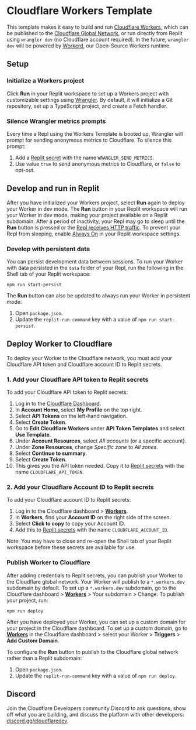 # Cloudflare Workers Template

This template makes it easy to build and run [Cloudflare Workers](https://developers.cloudflare.com/workers/), which can be published to the [Cloudflare Global Network](https://www.cloudflare.com/network/), or run directly from Replit using `wrangler dev` (no Cloudflare account required). In the future, `wrangler dev` will be powered by [Workerd](https://github.com/cloudflare/workerd), our Open-Source Workers runtime.

## Setup

### Initialize a Workers project

Click **Run** in your Replit workspace to set up a Workers project with customizable settings using [Wrangler](https://developers.cloudflare.com/workers/wrangler/). By default, it will initialize a Git repository, set up a TypeScript project, and create a Fetch handler.

### Silence Wrangler metrics prompts

Every time a Repl using the Workers Template is booted up, Wrangler will prompt for sending anonymous metrics to Cloudflare. To silence this prompt:

1. Add a [Replit secret](https://docs.replit.com/programming-ide/storing-sensitive-information-environment-variables) with the name `WRANGLER_SEND_METRICS`.
2. Use value `true` to send anonymous metrics to Cloudflare, or `false` to opt-out.

## Develop and run in Replit

After you have initialized your Workers project, select **Run** again to deploy your Worker in dev mode. The **Run** button in your Replit workspace will run your Worker in dev mode, making your project available on a Replit subdomain. After a period of inactivity, your Repl may go to sleep until the **Run** button is pressed or the [Repl receives HTTP traffic](https://docs.replit.com/hosting/deploying-http-servers). To prevent your Repl from sleeping, enable [Always On](https://docs.replit.com/power-ups/always-on) in your Replit workspace settings.

### Develop with persistent data

You can persist development data between sessions. To run your Worker with data persisted in the `data` folder of your Repl, run the following in the Shell tab of your Replit workspace:

```shell
npm run start-persist
```

The **Run** button can also be updated to always run your Worker in persistent mode:
1. Open `package.json`.
2. Update the `replit-run-command` key with a value of `npm run start-persist`.

## Deploy Worker to Cloudflare

To deploy your Worker to the Cloudflare network, you must add your Cloudflare API token and Cloudflare account ID to Replit secrets.

### 1. Add your Cloudflare API token to Replit secrets

To add your Cloudflare API token to Replit secrets:

1. Log in to the [Cloudflare Dashboard](https://dash.cloudflare.com/).
2. In **Account Home**, select  **My Profile** on the top right.
3. Select **API Tokens** on the left-hand navigation.
4. Select **Create Token**.
5. Go to **Edit Cloudflare Workers** under **API Token Templates** and select **Use Template**.
6. Under **Account Resources**, select *All accounts* (or a specific account).
7. Under **Zone Resources**, change *Specific zone* to *All zones*.
8. Select **Continue to summary**.
9. Select **Create Token**.
10. This gives you the API token needed. Copy it to [Replit secrets](https://docs.replit.com/programming-ide/storing-sensitive-information-environment-variables) with the name `CLOUDFLARE_API_TOKEN`.

### 2. Add your Cloudflare Account ID to Replit secrets

To add your Cloudflare account ID to Replit secrets:

1. Log in to the Cloudflare dashboard > [**Workers**](https://dash.cloudflare.com/?to=/:account/workers/overview).
2. In **Workers**, find your **Account ID** on the right side of the screen.
3. Select **Click to copy** to copy your Account ID.
4. Add this to [Replit secrets](https://docs.replit.com/programming-ide/storing-sensitive-information-environment-variables) with the name `CLOUDFLARE_ACCOUNT_ID`.

Note: You may have to close and re-open the Shell tab of your Replit workspace before these secrets are available for use.

### Publish Worker to Cloudflare

After adding credentials to Replit secrets, you can publish your Worker to the Cloudflare global network. Your  Worker will publish to a `*.workers.dev` subdomain by default. To set up a `*.workers.dev` subdomain, go to the Cloudflare dashboard > [**Workers**](https://dash.cloudflare.com/?to=/:account/workers/overview) > Your subdomain > Change. To publish your project, run:

```shell
npm run deploy
```

After you have deployed your Worker, you can set up a custom domain for your project in the Cloudflare dashboard. To set up a custom domain, go to [**Workers**](https://dash.cloudflare.com/?to=/:account/workers/overview) in the Cloudflare dashboard > select your Worker > **Triggers** > **Add Custom Domain**.

To configure the **Run** button to publish to the Cloudflare global network rather than a Replit subdomain: 
1. Open `package.json`.
2. Update the `replit-run-command` key with a value of `npm run deploy`.

## Discord

Join the Cloudflare Developers community Discord to ask questions, show off what you are building, and discuss the platform with other developers: [discord.gg/cloudflaredev](https://discord.gg/cloudflaredev).
